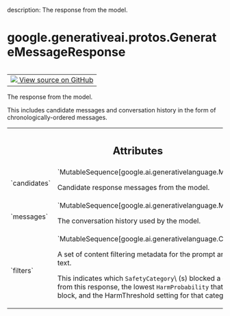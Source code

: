 description: The response from the model.

<div itemscope itemtype="http://developers.google.com/ReferenceObject">
<meta itemprop="name" content="google.generativeai.protos.GenerateMessageResponse" />
<meta itemprop="path" content="Stable" />
</div>

# google.generativeai.protos.GenerateMessageResponse

<!-- Insert buttons and diff -->

<table class="tfo-notebook-buttons tfo-api nocontent" align="left">
<td>
  <a target="_blank" href="https://github.com/googleapis/google-cloud-python/tree/main/packages/google-ai-generativelanguage/google/ai/generativelanguage_v1beta/types/discuss_service.py#L124-L160">
    <img src="https://www.tensorflow.org/images/GitHub-Mark-32px.png" />
    View source on GitHub
  </a>
</td>
</table>



The response from the model.

<!-- Placeholder for "Used in" -->

This includes candidate messages and
conversation history in the form of chronologically-ordered
messages.



<!-- Tabular view -->
 <table class="responsive fixed orange">
<colgroup><col width="214px"><col></colgroup>
<tr><th colspan="2"><h2 class="add-link">Attributes</h2></th></tr>

<tr>
<td>
`candidates`<a id="candidates"></a>
</td>
<td>
`MutableSequence[google.ai.generativelanguage.Message]`

Candidate response messages from the model.
</td>
</tr><tr>
<td>
`messages`<a id="messages"></a>
</td>
<td>
`MutableSequence[google.ai.generativelanguage.Message]`

The conversation history used by the model.
</td>
</tr><tr>
<td>
`filters`<a id="filters"></a>
</td>
<td>
`MutableSequence[google.ai.generativelanguage.ContentFilter]`

A set of content filtering metadata for the prompt and
response text.

This indicates which ``SafetyCategory``\ (s) blocked a
candidate from this response, the lowest ``HarmProbability``
that triggered a block, and the HarmThreshold setting for
that category.
</td>
</tr>
</table>



